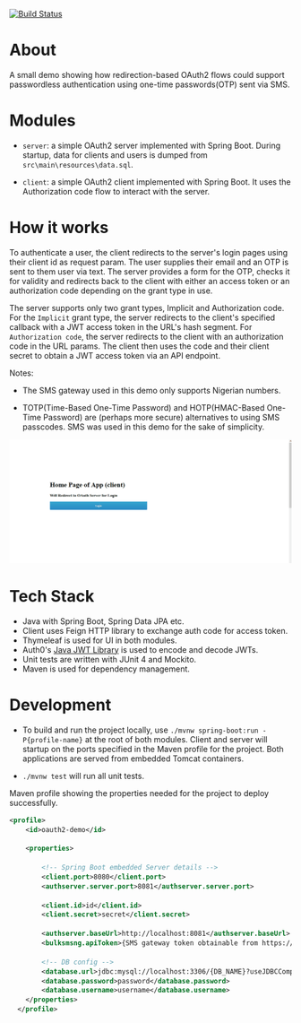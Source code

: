[![Build Status](https://travis-ci.org/abdulwahabO/identity-provider-demo.svg?branch=master)](https://travis-ci.org/abdulwahabO/identity-provider-demo)

# About

A small demo showing how redirection-based OAuth2 flows could support passwordless authentication using one-time passwords(OTP) sent via SMS.

# Modules

* `server`: a simple OAuth2 server implemented with Spring Boot. During startup, data for clients and users is dumped from `src\main\resources\data.sql`.

* `client`: a simple OAuth2 client implemented with Spring Boot. It uses the Authorization code flow to interact with the server.

# How it works

To authenticate a user, the client redirects to the server's login pages using their client id as request param. The user supplies their email and an  OTP is sent to them user via text. The server provides a form for the OTP, checks it for validity and redirects back to the client with either an access token or an authorization code depending on the grant type in use. 

The server supports only two grant types, Implicit and Authorization code. For the `Implicit` grant type, the server redirects to the client's specified callback with a JWT access token in the URL's hash segment. For `Authorization code`, the server redirects to the client with an authorization code in the URL params. The client then uses the code and their client secret to obtain a JWT access token via an API endpoint.

Notes: 

* The SMS gateway used in this demo only supports Nigerian numbers.

* TOTP(Time-Based One-Time Password) and HOTP(HMAC-Based One-Time Password)
are (perhaps more secure) alternatives to using SMS passcodes. SMS was used in this demo for the sake of simplicity.


![User Login Demo](demo.gif)

# Tech Stack

* Java with Spring Boot, Spring Data JPA etc.
* Client uses Feign HTTP library to exchange auth code for access token.
* Thymeleaf is used for UI in both modules.
* Auth0's [Java JWT Library](https://github.com/auth0/java-jwt) is used to encode and decode JWTs.
* Unit tests are written with JUnit 4 and Mockito.
* Maven is used for dependency management.

# Development

* To build and run the project locally, use `./mvnw spring-boot:run -P{profile-name}` at the root of both modules. Client and server will startup on the ports specified in the Maven profile for the project. Both applications are served from embedded Tomcat containers.

* `./mvnw test` will run all unit tests.

Maven profile showing the properties needed for the project to deploy successfully.

```xml
<profile>
	<id>oauth2-demo</id>
	
	<properties>
	
		<!-- Spring Boot embedded Server details -->
		<client.port>8080</client.port>
		<authserver.server.port>8081</authserver.server.port>

		<client.id>id</client.id>
		<client.secret>secret</client.secret>
		
		<authserver.baseUrl>http://localhost:8081</authserver.baseUrl>				
		<bulksmsng.apiToken>{SMS gateway token obtainable from https://www.bulksmsnigeria.com/}</bulksmsng.apiToken>
			
		<!-- DB config -->
		<database.url>jdbc:mysql://localhost:3306/{DB_NAME}?useJDBCCompliantTimezoneShift=true&amp;useLegacyDatetimeCode=false&amp;serverTimezone=CET</database.url>
		<database.password>password</database.password>
		<database.username>username</database.username>			
	</properties>
  </profile>
```
